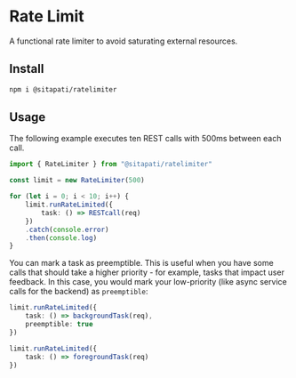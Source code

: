 # Rate Limit

A functional rate limiter to avoid saturating external resources.

## Install

```bash
npm i @sitapati/ratelimiter
```

## Usage

The following example executes ten REST calls with 500ms between each call.

```typescript
import { RateLimiter } from "@sitapati/ratelimiter"

const limit = new RateLimiter(500)

for (let i = 0; i < 10; i++) { 
    limit.runRateLimited({ 
        task: () => RESTcall(req)
    })
    .catch(console.error)
    .then(console.log)
}
```

You can mark a task as preemptible. This is useful when you have some calls that should take a higher priority - for example, tasks that impact user feedback. In this case, you would mark your low-priority (like async service calls for the backend) as `preemptible`:

```typescript
limit.runRateLimited({
    task: () => backgroundTask(req),
    preemptible: true
})

limit.runRateLimited({
    task: () => foregroundTask(req)
})
```
